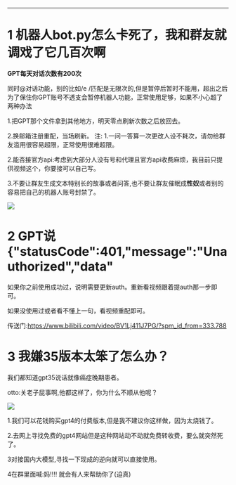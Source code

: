 ------



# 1 机器人bot.py怎么卡死了，我和群友就调戏了它几百次啊

**GPT每天对话次数有200次**

同时@对话功能，别的比如/e /匹配是无限次的,但是暂停后暂时不能用，超出之后为了保住你GPT账号不透支会暂停机器人功能，正常使用足够，如果不小心超了两种办法

1.把GPT那个文件拿到其他地方，明天零点刷新次数之后放回去。

2.换邮箱注册重配，当场刷新。 
注:
1.一问一答算一次更改人设不耗次，请勿给群友滥用很容易超限，正常使用很难超限。

2.能否接官方api:考虑到大部分人没有号和代理且官方api收费麻烦，我目前只提供视频这个，你要接可以自己写。

3.不要让群友生成文本特别长的故事或者问答,也不要让群友催眠成**性奴**或者别的容易把自己的机器人账号封禁了。

![](https://cn-sy1.rains3.com/jiaocheng/bky.gif)

# 2 GPT说{"statusCode":401,"message":"Unauthorized","data"

如果你之前使用成功过，说明需要更新auth。重新看视频跟着提auth那一步即可。

如果没使用过或者看不懂上一句，看视频重配即可。

传送门:https://www.bilibili.com/video/BV1Lj411J7PG/?spm_id_from=333.788

# 3 我嫌35版本太笨了怎么办？

我们都知道gpt35说话就像癌症晚期患者。

otto:关老子屁事啊,他都这样了，你为什么不顺从他呢？

![](https://cn-sy1.rains3.com/jiaocheng/otto.jpg)

1.我们可以花钱购买gpt4的付费版本,但是我不建议你这样做，因为太烧钱了。

2.去网上寻找免费的gpt4网站但是这种网站动不动就免费转收费，要么就突然死了。

3对接国内大模型,寻找一下现成的逆向就可以直接使用。

4在群里面喊:妈!!!!
就会有人来帮助你了(迫真)


